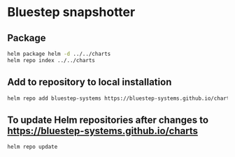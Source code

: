 # Bluestep snapshotter

## Package
```bash
helm package helm -d ../../charts
helm repo index ../../charts
```
## Add to repository to local installation
```bash
helm repo add bluestep-systems https://bluestep-systems.github.io/charts
```

## To update Helm repositories after changes to https://bluestep-systems.github.io/charts
```bash
helm repo update
```